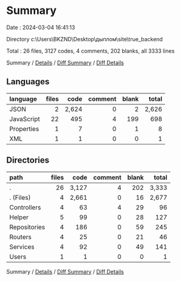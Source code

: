 # Summary

Date : 2024-03-04 16:41:13

Directory c:\\Users\\BKZND\\Desktop\\дыплом\\site\\true_backend

Total : 26 files,  3127 codes, 4 comments, 202 blanks, all 3333 lines

Summary / [Details](details.md) / [Diff Summary](diff.md) / [Diff Details](diff-details.md)

## Languages
| language | files | code | comment | blank | total |
| :--- | ---: | ---: | ---: | ---: | ---: |
| JSON | 2 | 2,624 | 0 | 2 | 2,626 |
| JavaScript | 22 | 495 | 4 | 199 | 698 |
| Properties | 1 | 7 | 0 | 1 | 8 |
| XML | 1 | 1 | 0 | 0 | 1 |

## Directories
| path | files | code | comment | blank | total |
| :--- | ---: | ---: | ---: | ---: | ---: |
| . | 26 | 3,127 | 4 | 202 | 3,333 |
| . (Files) | 4 | 2,661 | 0 | 16 | 2,677 |
| Controllers | 4 | 63 | 4 | 29 | 96 |
| Helper | 5 | 99 | 0 | 28 | 127 |
| Repositories | 4 | 186 | 0 | 59 | 245 |
| Routers | 4 | 25 | 0 | 21 | 46 |
| Services | 4 | 92 | 0 | 49 | 141 |
| Users | 1 | 1 | 0 | 0 | 1 |

Summary / [Details](details.md) / [Diff Summary](diff.md) / [Diff Details](diff-details.md)